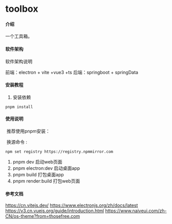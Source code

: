 # toolbox

#### 介绍
一个工具箱。

#### 软件架构
软件架构说明

前端：electron + vite +vue3 +ts
后端：springboot + springData

#### 安装教程

1.  安装依赖

   ```
   pnpm install
   ```

   

#### 使用说明
​	推荐使用pnpm安装：

​    换源命令 : 

```
npm set registry https://registry.npmmirror.com
```

1.  pnpm dev 启动web页面
2.  pnpm electron:dev 启动桌面app
3.  pnpm build 打包桌面app
4.  pnpm render:build 打包web页面
#### 参考文档
https://cn.vitejs.dev/
https://www.electronjs.org/zh/docs/latest
https://v3.cn.vuejs.org/guide/introduction.html
https://www.naiveui.com/zh-CN/os-theme?from=thosefree.com